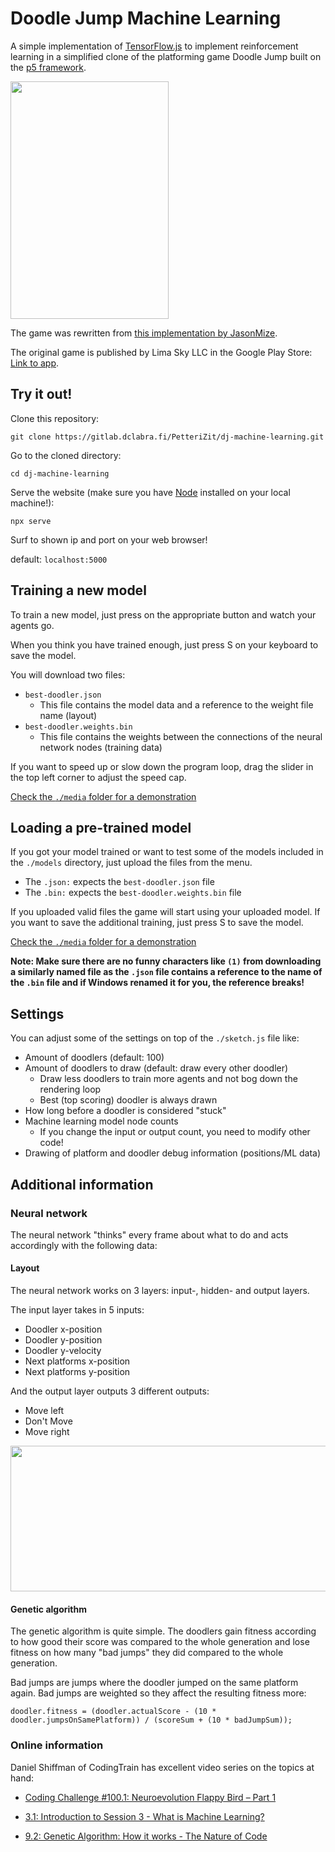 # Doodle Jump Machine Learning

A simple implementation of [TensorFlow.js](https://www.tensorflow.org/js) to implement reinforcement learning in a simplified clone of the platforming game Doodle Jump built on the [p5 framework](https://p5js.org/).

<img src="https://gitlab.dclabra.fi/PetteriZit/dj-machine-learning/-/raw/master/media/screenshot.png?raw=true" width="253" height="380" />

The game was rewritten from [this implementation by JasonMize](https://codepen.io/ainc/pen/ZxGXwd). 

The original game is published by Lima Sky LLC in the Google Play Store: [Link to app](https://play.google.com/store/apps/details?id=com.lima.doodlejump&hl=fi&gl=US).

## Try it out!

Clone this repository:

`git clone https://gitlab.dclabra.fi/PetteriZit/dj-machine-learning.git`

Go to the cloned directory:

`cd dj-machine-learning`

Serve the website (make sure you have [Node](https://nodejs.org/en/) installed on your local machine!): 

`npx serve`

Surf to shown ip and port on your web browser!

default: `localhost:5000`

## Training a new model

To train a new model, just press on the appropriate button and watch your agents go.

When you think you have trained enough, just press S on your keyboard to save the model.

You will download two files: 
* `best-doodler.json`
   * This file contains the model data and a reference to the weight file name (layout)
* `best-doodler.weights.bin`
   * This file contains the weights between the connections of the neural network nodes (training data)

If you want to speed up or slow down the program loop, drag the slider in the top left corner to adjust the speed cap.

[Check the `./media` folder for a demonstration](https://gitlab.dclabra.fi/PetteriZit/dj-machine-learning/-/blob/master/media/new.mp4)

## Loading a pre-trained model

If you got your model trained or want to test some of the models included in the `./models` directory, just upload the files from the menu.
* The `.json:` expects the `best-doodler.json` file
* The `.bin:` expects the `best-doodler.weights.bin` file

If you uploaded valid files the game will start using your uploaded model. If you want to save the additional training, just press S to save the model.

[Check the `./media` folder for a demonstration](https://gitlab.dclabra.fi/PetteriZit/dj-machine-learning/-/blob/master/media/pretrained.mp4)

**Note: Make sure there are no funny characters like `(1)` from downloading a similarly named file as the `.json` file contains a reference to the name of the `.bin` file and if Windows renamed it for you, the reference breaks!**

## Settings

You can adjust some of the settings on top of the `./sketch.js` file like:

* Amount of doodlers (default: 100)
* Amount of doodlers to draw (default: draw every other doodler)
    * Draw less doodlers to train more agents and not bog down the rendering loop
    * Best (top scoring) doodler is always drawn
* How long before a doodler is considered "stuck"
* Machine learning model node counts
    * If you change the input or output count, you need to modify other code!
* Drawing of platform and doodler debug information (positions/ML data)

## Additional information

### Neural network

The neural network "thinks" every frame about what to do and acts accordingly with the following data:

#### Layout
The neural network works on 3 layers: input-, hidden- and output layers.

The input layer takes in 5 inputs:
* Doodler x-position
* Doodler y-position
* Doodler y-velocity
* Next platforms x-position
* Next platforms y-position

And the output layer outputs 3 different outputs:
* Move left
* Don't Move
* Move right

<img src="https://gitlab.dclabra.fi/PetteriZit/dj-machine-learning/-/raw/master/media/ai_diagram_drawio.png?raw=true" width="600" height="233" />

#### Genetic algorithm

The genetic algorithm is quite simple. The doodlers gain fitness according to how good their score was compared to the whole generation and lose fitness on how many "bad jumps" they did compared to the whole generation.

Bad jumps are jumps where the doodler jumped on the same platform again. Bad jumps are weighted so they affect the resulting fitness more:

`doodler.fitness = (doodler.actualScore - (10 * doodler.jumpsOnSamePlatform)) / (scoreSum + (10 * badJumpSum));`

### Online information

Daniel Shiffman of CodingTrain has excellent video series on the topics at hand:

* [Coding Challenge #100.1: Neuroevolution Flappy Bird – Part 1](https://www.youtube.com/watch?v=c6y21FkaUqw)

* [3.1: Introduction to Session 3 - What is Machine Learning?](https://www.youtube.com/watch?v=LvIa0-ZKCrc)

* [9.2: Genetic Algorithm: How it works - The Nature of Code](https://www.youtube.com/watch?v=RxTfc4JLYKs)
